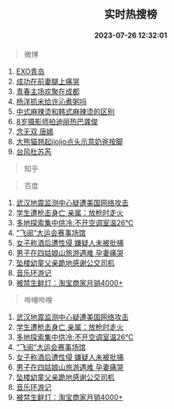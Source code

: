 <div align="center"><h2>实时热搜榜</h2><h4>2023-07-26 12:32:01</h4></div>

> 微博  

1. [EXO青岛](https://s.weibo.com/weibo?q=EXO%E9%9D%92%E5%B2%9B&t=31&band_rank=1&Refer=top)<br />
2. [成功在前妻腿上痛哭](https://s.weibo.com/weibo?q=%23%E6%88%90%E5%8A%9F%E5%9C%A8%E5%89%8D%E5%A6%BB%E8%85%BF%E4%B8%8A%E7%97%9B%E5%93%AD%23&t=31&band_rank=2&Refer=top)<br />
3. [青春主场欢聚在成都](https://s.weibo.com/weibo?q=%23%E9%9D%92%E6%98%A5%E4%B8%BB%E5%9C%BA%E6%AC%A2%E8%81%9A%E5%9C%A8%E6%88%90%E9%83%BD%23&t=31&band_rank=3&Refer=top)<br />
4. [杨洋抓米给许沁煮粥吗](https://s.weibo.com/weibo?q=%23%E6%9D%A8%E6%B4%8B%E6%8A%93%E7%B1%B3%E7%BB%99%E8%AE%B8%E6%B2%81%E7%85%AE%E7%B2%A5%E5%90%97%23&t=31&band_rank=4&Refer=top)<br />
5. [中式麻辣烫和韩式麻辣烫的区别](https://s.weibo.com/weibo?q=%23%E4%B8%AD%E5%BC%8F%E9%BA%BB%E8%BE%A3%E7%83%AB%E5%92%8C%E9%9F%A9%E5%BC%8F%E9%BA%BB%E8%BE%A3%E7%83%AB%E7%9A%84%E5%8C%BA%E5%88%AB%23&t=31&band_rank=5&Refer=top)<br />
6. [8岁摄影师拍迪丽热巴龚俊](https://s.weibo.com/weibo?q=%238%E5%B2%81%E6%91%84%E5%BD%B1%E5%B8%88%E6%8B%8D%E8%BF%AA%E4%B8%BD%E7%83%AD%E5%B7%B4%E9%BE%9A%E4%BF%8A%23&t=31&band_rank=6&Refer=top)<br />
7. [念无双 唐嫣](https://s.weibo.com/weibo?q=%E5%BF%B5%E6%97%A0%E5%8F%8C%20%E5%94%90%E5%AB%A3&t=31&band_rank=7&Refer=top)<br />
8. [大熊猫翘起jiojio点头示意奶爸按脚](https://s.weibo.com/weibo?q=%23%E5%A4%A7%E7%86%8A%E7%8C%AB%E7%BF%98%E8%B5%B7jiojio%E7%82%B9%E5%A4%B4%E7%A4%BA%E6%84%8F%E5%A5%B6%E7%88%B8%E6%8C%89%E8%84%9A%23&t=31&band_rank=8&Refer=top)<br />
9. [台风杜苏芮](https://s.weibo.com/weibo?q=%E5%8F%B0%E9%A3%8E%E6%9D%9C%E8%8B%8F%E8%8A%AE&t=31&band_rank=9&Refer=top)<br />

> 知乎  


> 百度  

1. [武汉地震监测中心疑遭美国网络攻击](https://www.baidu.com/s?wd=%E6%AD%A6%E6%B1%89%E5%9C%B0%E9%9C%87%E7%9B%91%E6%B5%8B%E4%B8%AD%E5%BF%83%E7%96%91%E9%81%AD%E7%BE%8E%E5%9B%BD%E7%BD%91%E7%BB%9C%E6%94%BB%E5%87%BB&sa=fyb_news&rsv_dl=fyb_news)<br />
2. [学生遭枪击身亡 亲属：放枪时走火](https://www.baidu.com/s?wd=%E5%AD%A6%E7%94%9F%E9%81%AD%E6%9E%AA%E5%87%BB%E8%BA%AB%E4%BA%A1+%E4%BA%B2%E5%B1%9E%EF%BC%9A%E6%94%BE%E6%9E%AA%E6%97%B6%E8%B5%B0%E7%81%AB&sa=fyb_news&rsv_dl=fyb_news)<br />
3. [多地探索集中供冷:不开空调室温26℃](https://www.baidu.com/s?wd=%E5%A4%9A%E5%9C%B0%E6%8E%A2%E7%B4%A2%E9%9B%86%E4%B8%AD%E4%BE%9B%E5%86%B7%3A%E4%B8%8D%E5%BC%80%E7%A9%BA%E8%B0%83%E5%AE%A4%E6%B8%A926%E2%84%83&sa=fyb_news&rsv_dl=fyb_news)<br />
4. [“飞阅”大运会赛事场馆](https://www.baidu.com/s?wd=%E2%80%9C%E9%A3%9E%E9%98%85%E2%80%9D%E5%A4%A7%E8%BF%90%E4%BC%9A%E8%B5%9B%E4%BA%8B%E5%9C%BA%E9%A6%86&sa=fyb_news&rsv_dl=fyb_news)<br />
5. [女子称酒后遭性侵 嫌疑人未被批捕](https://www.baidu.com/s?wd=%E5%A5%B3%E5%AD%90%E7%A7%B0%E9%85%92%E5%90%8E%E9%81%AD%E6%80%A7%E4%BE%B5+%E5%AB%8C%E7%96%91%E4%BA%BA%E6%9C%AA%E8%A2%AB%E6%89%B9%E6%8D%95&sa=fyb_news&rsv_dl=fyb_news)<br />
6. [男子在四姑娘山旅游遇难 孕妻痛哭](https://www.baidu.com/s?wd=%E7%94%B7%E5%AD%90%E5%9C%A8%E5%9B%9B%E5%A7%91%E5%A8%98%E5%B1%B1%E6%97%85%E6%B8%B8%E9%81%87%E9%9A%BE+%E5%AD%95%E5%A6%BB%E7%97%9B%E5%93%AD&sa=fyb_news&rsv_dl=fyb_news)<br />
7. [坠楼幼童父亲跪地感谢公交司机](https://www.baidu.com/s?wd=%E5%9D%A0%E6%A5%BC%E5%B9%BC%E7%AB%A5%E7%88%B6%E4%BA%B2%E8%B7%AA%E5%9C%B0%E6%84%9F%E8%B0%A2%E5%85%AC%E4%BA%A4%E5%8F%B8%E6%9C%BA&sa=fyb_news&rsv_dl=fyb_news)<br />
8. [音乐环游记](https://www.baidu.com/s?wd=%E9%9F%B3%E4%B9%90%E7%8E%AF%E6%B8%B8%E8%AE%B0&sa=fyb_news&rsv_dl=fyb_news)<br />
9. [被禁生鲜灯：淘宝商家月销4000+](https://www.baidu.com/s?wd=%E8%A2%AB%E7%A6%81%E7%94%9F%E9%B2%9C%E7%81%AF%EF%BC%9A%E6%B7%98%E5%AE%9D%E5%95%86%E5%AE%B6%E6%9C%88%E9%94%804000%2B&sa=fyb_news&rsv_dl=fyb_news)<br />

> 哔哩哔哩  

1. [武汉地震监测中心疑遭美国网络攻击](https://www.baidu.com/s?wd=%E6%AD%A6%E6%B1%89%E5%9C%B0%E9%9C%87%E7%9B%91%E6%B5%8B%E4%B8%AD%E5%BF%83%E7%96%91%E9%81%AD%E7%BE%8E%E5%9B%BD%E7%BD%91%E7%BB%9C%E6%94%BB%E5%87%BB&sa=fyb_news&rsv_dl=fyb_news)<br />
2. [学生遭枪击身亡 亲属：放枪时走火](https://www.baidu.com/s?wd=%E5%AD%A6%E7%94%9F%E9%81%AD%E6%9E%AA%E5%87%BB%E8%BA%AB%E4%BA%A1+%E4%BA%B2%E5%B1%9E%EF%BC%9A%E6%94%BE%E6%9E%AA%E6%97%B6%E8%B5%B0%E7%81%AB&sa=fyb_news&rsv_dl=fyb_news)<br />
3. [多地探索集中供冷:不开空调室温26℃](https://www.baidu.com/s?wd=%E5%A4%9A%E5%9C%B0%E6%8E%A2%E7%B4%A2%E9%9B%86%E4%B8%AD%E4%BE%9B%E5%86%B7%3A%E4%B8%8D%E5%BC%80%E7%A9%BA%E8%B0%83%E5%AE%A4%E6%B8%A926%E2%84%83&sa=fyb_news&rsv_dl=fyb_news)<br />
4. [“飞阅”大运会赛事场馆](https://www.baidu.com/s?wd=%E2%80%9C%E9%A3%9E%E9%98%85%E2%80%9D%E5%A4%A7%E8%BF%90%E4%BC%9A%E8%B5%9B%E4%BA%8B%E5%9C%BA%E9%A6%86&sa=fyb_news&rsv_dl=fyb_news)<br />
5. [女子称酒后遭性侵 嫌疑人未被批捕](https://www.baidu.com/s?wd=%E5%A5%B3%E5%AD%90%E7%A7%B0%E9%85%92%E5%90%8E%E9%81%AD%E6%80%A7%E4%BE%B5+%E5%AB%8C%E7%96%91%E4%BA%BA%E6%9C%AA%E8%A2%AB%E6%89%B9%E6%8D%95&sa=fyb_news&rsv_dl=fyb_news)<br />
6. [男子在四姑娘山旅游遇难 孕妻痛哭](https://www.baidu.com/s?wd=%E7%94%B7%E5%AD%90%E5%9C%A8%E5%9B%9B%E5%A7%91%E5%A8%98%E5%B1%B1%E6%97%85%E6%B8%B8%E9%81%87%E9%9A%BE+%E5%AD%95%E5%A6%BB%E7%97%9B%E5%93%AD&sa=fyb_news&rsv_dl=fyb_news)<br />
7. [坠楼幼童父亲跪地感谢公交司机](https://www.baidu.com/s?wd=%E5%9D%A0%E6%A5%BC%E5%B9%BC%E7%AB%A5%E7%88%B6%E4%BA%B2%E8%B7%AA%E5%9C%B0%E6%84%9F%E8%B0%A2%E5%85%AC%E4%BA%A4%E5%8F%B8%E6%9C%BA&sa=fyb_news&rsv_dl=fyb_news)<br />
8. [音乐环游记](https://www.baidu.com/s?wd=%E9%9F%B3%E4%B9%90%E7%8E%AF%E6%B8%B8%E8%AE%B0&sa=fyb_news&rsv_dl=fyb_news)<br />
9. [被禁生鲜灯：淘宝商家月销4000+](https://www.baidu.com/s?wd=%E8%A2%AB%E7%A6%81%E7%94%9F%E9%B2%9C%E7%81%AF%EF%BC%9A%E6%B7%98%E5%AE%9D%E5%95%86%E5%AE%B6%E6%9C%88%E9%94%804000%2B&sa=fyb_news&rsv_dl=fyb_news)<br />
